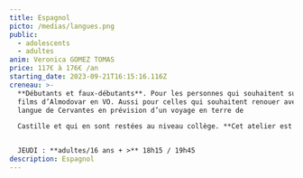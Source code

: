 ```yaml
---
title: Espagnol
picto: /medias/langues.png
public:
  - adolescents
  - adultes
anim: Veronica GOMEZ TOMAS
price: 117€ à 176€ /an
starting_date: 2023-09-21T16:15:16.116Z
creneau: >-
  **Débutants et faux-débutants**. Pour les personnes qui souhaitent suivre les
  films d’Almodovar en VO. Aussi pour celles qui souhaitent renouer avec la
  langue de Cervantes en prévision d’un voyage en terre de

  Castille et qui en sont restées au niveau collège. **Cet atelier est fait pour vous !**


  JEUDI : **adultes/16 ans + >** 18h15 / 19h45
description: Espagnol
---
```

